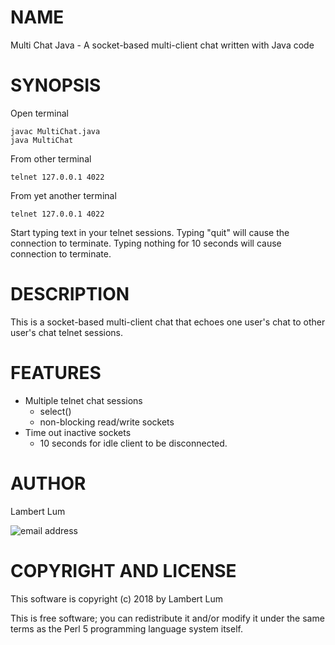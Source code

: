 # NAME

Multi Chat Java - A socket-based multi-client chat written with Java code

# SYNOPSIS

Open terminal

    javac MultiChat.java
    java MultiChat

From other terminal

    telnet 127.0.0.1 4022

From yet another terminal

    telnet 127.0.0.1 4022

Start typing text in your telnet sessions. Typing "quit" will cause the connection to terminate. Typing nothing for 10 seconds will cause connection to terminate.

# DESCRIPTION

This is a socket-based multi-client chat that echoes one user's chat
to other user's chat telnet sessions.

# FEATURES

* Multiple telnet chat sessions
    * select()
    * non-blocking read/write sockets
* Time out inactive sockets
    * 10 seconds for idle client to be disconnected.

# AUTHOR

Lambert Lum

![email address](http://sjsutech.com/small_email.png)

# COPYRIGHT AND LICENSE

This software is copyright (c) 2018 by Lambert Lum

This is free software; you can redistribute it and/or modify it under the same terms as the Perl 5 programming language system itself.
